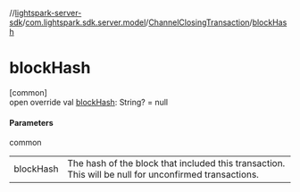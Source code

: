 //[lightspark-server-sdk](../../../index.md)/[com.lightspark.sdk.server.model](../index.md)/[ChannelClosingTransaction](index.md)/[blockHash](block-hash.md)

# blockHash

[common]\
open override val [blockHash](block-hash.md): String? = null

#### Parameters

common

| | |
|---|---|
| blockHash | The hash of the block that included this transaction. This will be null for unconfirmed transactions. |
